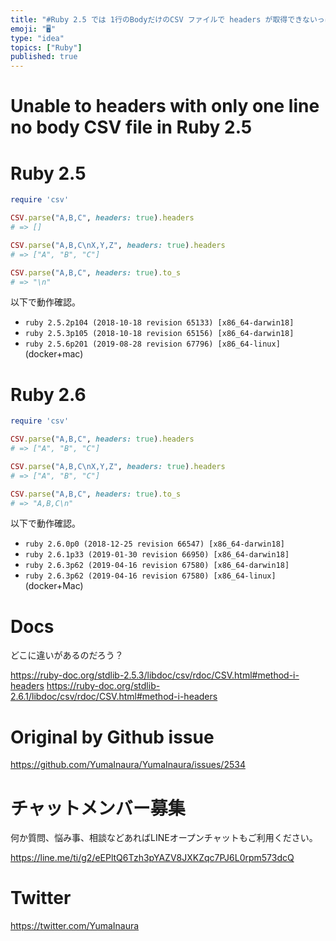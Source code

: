 ```yaml
---
title: "#Ruby 2.5 では 1行のBodyだけのCSV ファイルで headers が取得できないっぽい？ ( Ruby 2.6 では可能 )"
emoji: "🖥"
type: "idea"
topics: ["Ruby"]
published: true
---
```


# Unable to headers with only one line no body CSV file in Ruby 2.5

# Ruby 2.5

```rb
require 'csv'

CSV.parse("A,B,C", headers: true).headers
# => []

CSV.parse("A,B,C\nX,Y,Z", headers: true).headers
# => ["A", "B", "C"]

CSV.parse("A,B,C", headers: true).to_s
# => "\n"
```

以下で動作確認。

- `ruby 2.5.2p104 (2018-10-18 revision 65133) [x86_64-darwin18]`
- `ruby 2.5.3p105 (2018-10-18 revision 65156) [x86_64-darwin18]`
- `ruby 2.5.6p201 (2019-08-28 revision 67796) [x86_64-linux]` (docker+mac)

# Ruby 2.6

```rb
require 'csv'

CSV.parse("A,B,C", headers: true).headers
# => ["A", "B", "C"]

CSV.parse("A,B,C\nX,Y,Z", headers: true).headers
# => ["A", "B", "C"]

CSV.parse("A,B,C", headers: true).to_s
# => "A,B,C\n"
```

以下で動作確認。

- `ruby 2.6.0p0 (2018-12-25 revision 66547) [x86_64-darwin18]`
- `ruby 2.6.1p33 (2019-01-30 revision 66950) [x86_64-darwin18]`
- `ruby 2.6.3p62 (2019-04-16 revision 67580) [x86_64-darwin18]`
- `ruby 2.6.3p62 (2019-04-16 revision 67580) [x86_64-linux]` (docker+Mac)

# Docs

どこに違いがあるのだろう？

https://ruby-doc.org/stdlib-2.5.3/libdoc/csv/rdoc/CSV.html#method-i-headers
https://ruby-doc.org/stdlib-2.6.1/libdoc/csv/rdoc/CSV.html#method-i-headers

# Original by Github issue

https://github.com/YumaInaura/YumaInaura/issues/2534








<!-- Update From Qiita API -->

# チャットメンバー募集


何か質問、悩み事、相談などあればLINEオープンチャットもご利用ください。

https://line.me/ti/g2/eEPltQ6Tzh3pYAZV8JXKZqc7PJ6L0rpm573dcQ





# Twitter


https://twitter.com/YumaInaura


<!-- Update From Qiita API -->


